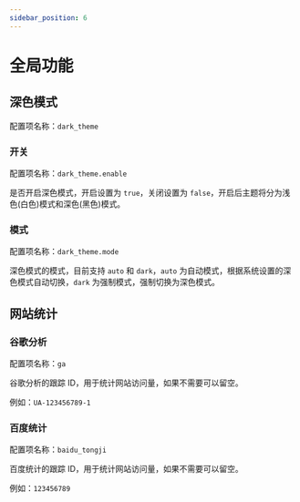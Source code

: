 ```yaml
---
sidebar_position: 6
---
```


# 全局功能

## 深色模式

配置项名称：`dark_theme`

### 开关

配置项名称：`dark_theme.enable`

是否开启深色模式，开启设置为 `true`，关闭设置为 `false`，开启后主题将分为浅色(白色)模式和深色(黑色)模式。

### 模式

配置项名称：`dark_theme.mode`

深色模式的模式，目前支持 `auto` 和 `dark`，`auto` 为自动模式，根据系统设置的深色模式自动切换，`dark` 为强制模式，强制切换为深色模式。

## 网站统计

### 谷歌分析

配置项名称：`ga`

谷歌分析的跟踪 ID，用于统计网站访问量，如果不需要可以留空。

例如：`UA-123456789-1`

### 百度统计

配置项名称：`baidu_tongji`

百度统计的跟踪 ID，用于统计网站访问量，如果不需要可以留空。

例如：`123456789`
